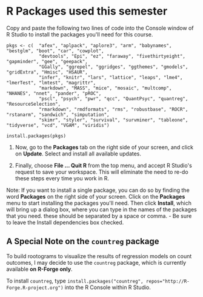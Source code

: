 # R Packages used this semester

Copy and paste the following two lines of code into the Console window of R Studio to install the packages you'll need for this course.

<!-- -->

    pkgs <- c(  "afex", "aplpack", "aplore3", "arm", "babynames", "bestglm", "boot", "car", "cowplot", 
                "devtools", "Epi", "ez", "faraway", "fivethirtyeight", "gapminder", "gee", "geepack", 
                "GGally", "ggrepel", "ggridges", "ggthemes", "gmodels", "gridExtra", "Hmisc", "HSAUR", 
                "infer", "knitr", "lars", "lattice", "leaps", "lme4", "lmerTest", "lmtest", "magrittr", 
                "markdown", "MASS", "mice", "mosaic", "multcomp", "NHANES", "nnet", "pander", "pROC", 
                "pscl", "psych", "pwr", "qcc", "QuantPsyc", "quantreg", "ResourceSelection", 
                "rmarkdown", "rmdformats", "rms", "robustbase", "ROCR", "rstanarm", "sandwich", "simputation", 
                "skimr", "styler", "survival", "survminer", "tableone", "tidyverse", "vcd", "VGAM", "viridis")
                
    install.packages(pkgs)

1.  Now, go to the **Packages** tab on the right side of your screen, and click on **Update**. Select and install all available updates.

2.  Finally, choose **File ... Quit R** from the top menu, and accept R Studio's request to save your workspace. This will eliminate the need to re-do these steps every time you work in R.

Note: If you want to install a single package, you can do so by finding the word **Packages** on the right side of your screen. Click on the **Packages** menu to start installing the packages you'll need. Then click **Install**, which will bring up a dialog box, where you can type in the names of the packages that you need. these should be separated by a space or comma. - Be sure to leave the Install dependencies box checked.

## A Special Note on the `countreg` package

To build rootograms to visualize the results of regression models on count outcomes, I may decide to use the `countreg` package, which is currently available **on R-Forge only**. 

To install `countreg`, type `install.packages("countreg", repos="http://R-Forge.R-project.org")` into the R Console within R Studio.
